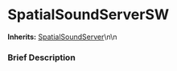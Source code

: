 #  SpatialSoundServerSW  
**Inherits:** [SpatialSoundServer](class_spatialsoundserver)\\n\\n
###  Brief Description  

